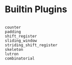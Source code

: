 # Builtin Plugins

```{toctree}

counter
padding
shift_register
sliding_window
striding_shift_register
skeleton
lutron
combinatorial
```
